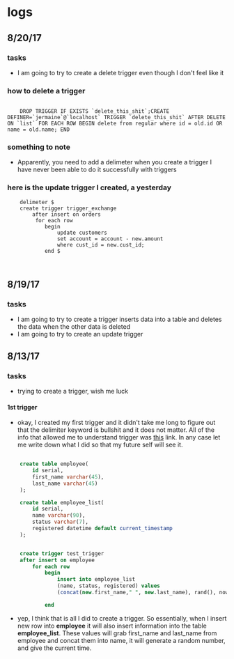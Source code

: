 # logs

## 8/20/17

### tasks
- I am going to try to create a delete trigger even though I don't feel like it

### how to delete a trigger

```mysql
	
	DROP TRIGGER IF EXISTS `delete_this_shit`;CREATE DEFINER=`jermaine`@`localhost` TRIGGER `delete_this_shit` AFTER DELETE ON `list` FOR EACH ROW BEGIN delete from regular where id = old.id OR name = old.name; END 
```

### something to note
- Apparently, you need to add a delimeter when you create  a trigger I have never been
able to do it successfully with triggers

### here is the update trigger I created, a yesterday
```
	delimeter $
	create trigger trigger_exchange
		after insert on orders
		 for each row
		 	begin
		 		update customers 
				set account = account - new.amount 
				where cust_id = new.cust_id;
			end $



```
## 8/19/17

### tasks
- I am going to try to create a trigger inserts data into a table and deletes
the data when the other data is deleted
- I am going to try to create an update trigger

## 8/13/17

### tasks
- trying to create a trigger, wish me luck

#### 1st trigger
- okay, I created my first trigger and it didn't take me long to figure out 
that the delimiter keyword is bullshit and it does not matter. All of the info
that allowed me to understand trigger was [this](http://www.mysqltutorial.org/create-the-first-trigger-in-mysql.aspx) link. In any case let me write down
what I did so that my future self will see it.
```sql
	
	create table employee(
		id serial,
		first_name varchar(45),
		last_name varchar(45)
	);

	create table employee_list(
		id serial,
		name varchar(90),
		status varchar(7),
		registered datetime default current_timestamp
	);


	create trigger test_trigger
	after insert on employee
		for each row
			begin
				insert into employee_list 
				(name, status, registered) values
				(concat(new.first_name," ", new.last_name), rand(), now());

			end

```
- yep, I think that is all I did to create a trigger. So essentially, when I insert new 
row into **employee** it will also insert information into the table **employee_list**.
These values will grab first_name and last_name from employee and concat them into name,
it will generate a random number, and give the current time.

